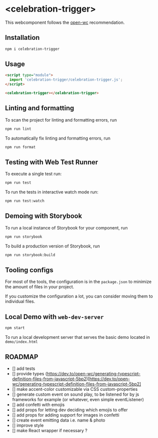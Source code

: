 # \<celebration-trigger>

This webcomponent follows the [open-wc](https://github.com/open-wc/open-wc) recommendation.

## Installation

```bash
npm i celebration-trigger
```

## Usage

```html
<script type="module">
  import 'celebration-trigger/celebration-trigger.js';
</script>

<celebration-trigger></celebration-trigger>
```

## Linting and formatting

To scan the project for linting and formatting errors, run

```bash
npm run lint
```

To automatically fix linting and formatting errors, run

```bash
npm run format
```

## Testing with Web Test Runner

To execute a single test run:

```bash
npm run test
```

To run the tests in interactive watch mode run:

```bash
npm run test:watch
```

## Demoing with Storybook

To run a local instance of Storybook for your component, run

```bash
npm run storybook
```

To build a production version of Storybook, run

```bash
npm run storybook:build
```

## Tooling configs

For most of the tools, the configuration is in the `package.json` to minimize the amount of files in your project.

If you customize the configuration a lot, you can consider moving them to individual files.

## Local Demo with `web-dev-server`

```bash
npm start
```

To run a local development server that serves the basic demo located in `demo/index.html`

## ROADMAP

- [] add tests
- [] provide types (https://dev.to/open-wc/generating-typescript-definition-files-from-javascript-5bp2)[https://dev.to/open-wc/generating-typescript-definition-files-from-javascript-5bp2]
- [] make accent-color customizable via CSS custom-properties
- [] generate custom event on sound play, to be listened for by js frameworks for example (or whatever, even simple eventListener)
- [] add confetti with emojis
- [] add props for letting dev deciding which emojis to offer
- [] add props for adding support for images in confetti
- [] create event emitting data i.e. name & photo
- [] improve style
- [] make React wrapper if necessary ?
